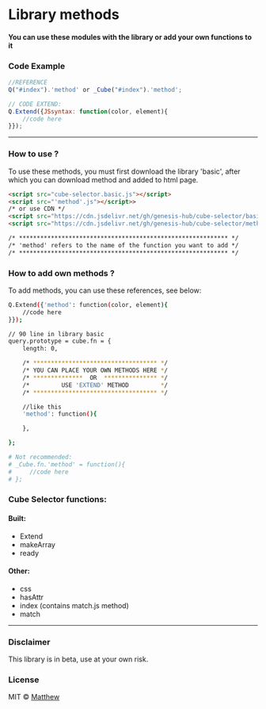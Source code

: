 <!-- ![Screenshot]()  -->
# Library methods
#### You can use these modules with the library or add your own functions to it

### Code Example
```javascript
//REFERENCE
Q("#index").'method' or _Cube("#index").'method';

// CODE EXTEND:
Q.Extend({JSsyntax: function(color, element){
    //code here
}});
```
***
### How to use ?
To use these methods, you must first download the library 'basic', after which you can download method and added to html page.
```HTML 
<script src="cube-selector.basic.js"></script>
<script src="'method'.js"></script>>
/* or use CDN */
<script src="https://cdn.jsdelivr.net/gh/genesis-hub/cube-selector/basic/cube-selector.basic.js"></script>
<script src="https://cdn.jsdelivr.net/gh/genesis-hub/cube-selector/methods/'method'.js"></script>

/* *********************************************************** */
/* 'method' refers to the name of the function you want to add */
/* *********************************************************** */
```

### How to add own methods ?
To add methods, you can use these references, see below:
```bash
Q.Extend({'method': function(color, element){
    //code here
}});

// 90 line in library basic 
query.prototype = cube.fn = {
    length: 0,

    /* *********************************** */
    /* YOU CAN PLACE YOUR OWN METHODS HERE */
    /* **************  OR  *************** */
    /*         USE 'EXTEND' METHOD         */
    /* *********************************** */

    //like this 
    'method': function(){

    },

};

# Not recommended:
# _Cube.fn.'method' = function(){
#     //code here
# };
```
### Cube Selector functions:

#### Built:
* Extend
* makeArray
* ready
#### Other:
* css
* hasAttr
* index (contains match.js method)
* match

***
### Disclaimer
This library is in beta, use at your own risk.

### License
MIT © [Matthew]()
